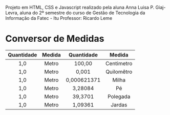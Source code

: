 Projeto em HTML, CSS e Javascript realizado pela aluna Anna Luisa P. Giaj-Levra, aluna do 2º semestre do curso de Gestão de Tecnologia da Informação da Fatec - Itu
Professor: Ricardo Leme

# Conversor de Medidas
| Quantidade| Medida| Quantidade| Medida|
| :---: | :---: | :---: | :---: |
| 1,0 | Metro| 100,00| Centimetro|
| 1,0 | Metro| 0,001| Quilomêtro|
| 1,0 | Metro| 0,000621371| Milha|
| 1,0 | Metro| 3,28084| Pé|
| 1,0 | Metro| 39,3701| Polegada|
| 1,0 | Metro| 1,09361| Jardas|


